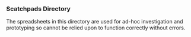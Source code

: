 ### Scatchpads Directory
The spreadsheets in this directory are used for ad-hoc investigation and prototyping
so cannot be relied upon to function correctly without errors.
